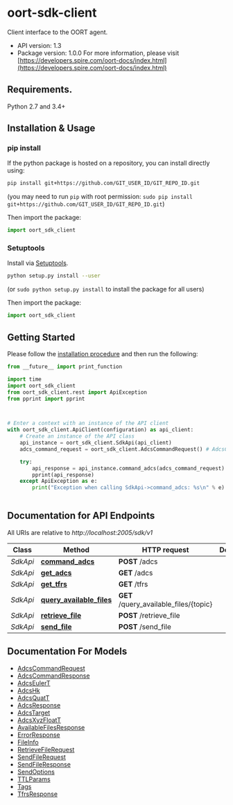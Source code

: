 # oort-sdk-client
Client interface to the OORT agent.

- API version: 1.3
- Package version: 1.0.0
For more information, please visit [https://developers.spire.com/oort-docs/index.html](https://developers.spire.com/oort-docs/index.html)

## Requirements.

Python 2.7 and 3.4+

## Installation & Usage
### pip install

If the python package is hosted on a repository, you can install directly using:

```sh
pip install git+https://github.com/GIT_USER_ID/GIT_REPO_ID.git
```
(you may need to run `pip` with root permission: `sudo pip install git+https://github.com/GIT_USER_ID/GIT_REPO_ID.git`)

Then import the package:
```python
import oort_sdk_client
```

### Setuptools

Install via [Setuptools](http://pypi.python.org/pypi/setuptools).

```sh
python setup.py install --user
```
(or `sudo python setup.py install` to install the package for all users)

Then import the package:
```python
import oort_sdk_client
```

## Getting Started

Please follow the [installation procedure](#installation--usage) and then run the following:

```python
from __future__ import print_function

import time
import oort_sdk_client
from oort_sdk_client.rest import ApiException
from pprint import pprint



# Enter a context with an instance of the API client
with oort_sdk_client.ApiClient(configuration) as api_client:
    # Create an instance of the API class
    api_instance = oort_sdk_client.SdkApi(api_client)
    adcs_command_request = oort_sdk_client.AdcsCommandRequest() # AdcsCommandRequest | The file and parameters for sending

    try:
        api_response = api_instance.command_adcs(adcs_command_request)
        pprint(api_response)
    except ApiException as e:
        print("Exception when calling SdkApi->command_adcs: %s\n" % e)
    
```

## Documentation for API Endpoints

All URIs are relative to *http://localhost:2005/sdk/v1*

Class | Method | HTTP request | Description
------------ | ------------- | ------------- | -------------
*SdkApi* | [**command_adcs**](docs/SdkApi.md#command_adcs) | **POST** /adcs | 
*SdkApi* | [**get_adcs**](docs/SdkApi.md#get_adcs) | **GET** /adcs | 
*SdkApi* | [**get_tfrs**](docs/SdkApi.md#get_tfrs) | **GET** /tfrs | 
*SdkApi* | [**query_available_files**](docs/SdkApi.md#query_available_files) | **GET** /query_available_files/{topic} | 
*SdkApi* | [**retrieve_file**](docs/SdkApi.md#retrieve_file) | **POST** /retrieve_file | 
*SdkApi* | [**send_file**](docs/SdkApi.md#send_file) | **POST** /send_file | 


## Documentation For Models

 - [AdcsCommandRequest](docs/AdcsCommandRequest.md)
 - [AdcsCommandResponse](docs/AdcsCommandResponse.md)
 - [AdcsEulerT](docs/AdcsEulerT.md)
 - [AdcsHk](docs/AdcsHk.md)
 - [AdcsQuatT](docs/AdcsQuatT.md)
 - [AdcsResponse](docs/AdcsResponse.md)
 - [AdcsTarget](docs/AdcsTarget.md)
 - [AdcsXyzFloatT](docs/AdcsXyzFloatT.md)
 - [AvailableFilesResponse](docs/AvailableFilesResponse.md)
 - [ErrorResponse](docs/ErrorResponse.md)
 - [FileInfo](docs/FileInfo.md)
 - [RetrieveFileRequest](docs/RetrieveFileRequest.md)
 - [SendFileRequest](docs/SendFileRequest.md)
 - [SendFileResponse](docs/SendFileResponse.md)
 - [SendOptions](docs/SendOptions.md)
 - [TTLParams](docs/TTLParams.md)
 - [Tags](docs/Tags.md)
 - [TfrsResponse](docs/TfrsResponse.md)


